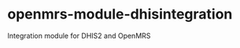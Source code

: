 openmrs-module-dhisintegration
==============================

Integration module for DHIS2 and OpenMRS
